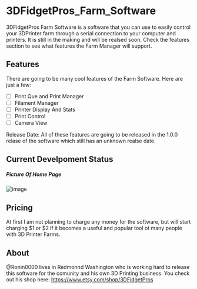# 3DFidgetPros_Farm_Software
3DFidgetPros Farm Software is a software that you can use to easily control your 3DPrinter farm through a serial connection to your computer and printers. It is still in the making and will be realsed soon. Check the features section to see what features the Farm Manager will support.
## Features
There are going to be many cool features of the Farm Software. Here are just a few:

- [ ] Print Que and Print Manager
- [ ] Filament Manager
- [ ] Printer Display And Stats
- [ ] Print Control
- [ ] Camera View

Release Date: All of these features are going to be released in the 1.0.0 relase of the software which still has an unknown realse date.
## Current Develpoment Status 
##### Picture Of Home Page
![image](https://user-images.githubusercontent.com/89286474/162639863-7f1140d6-4ac5-412d-a693-52379fe6fcf7.png)
## Pricing
At first I am not planning to charge any money for the software, but will start charging $1 or $2 if it becomes a useful and popular tool ot many people with 3D Printer Farms.
## About
@Ronin0000 lives in Redmonnd Washington who is working hard to release this software for the comunity and his own 3D Printing business. You check out his shop here: https://www.etsy.com/shop/3DFidgetPros
